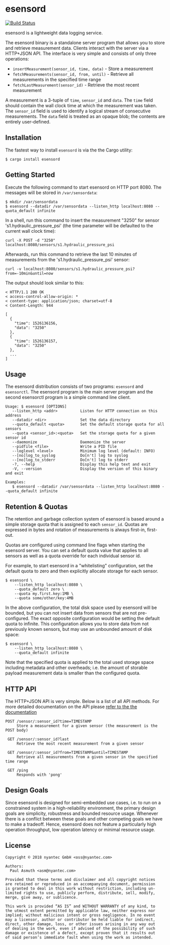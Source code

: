 esensord
========

[![Build Status](https://travis-ci.org/nyantec/esensord.svg?branch=master)](https://travis-ci.org/nyantec/esensord)

esensord is a lightweight data logging service.

The esensord binary is a standalone server program that allows you to store and
retrieve measurement data. Clients interact with the server via a HTTP+JSON API.
The interface is very simple and consists of only three operations:

  - `insertMeasurement(sensor_id, time, data)` - Store a measurement
  - `fetchMeasurements(sensor_id, from, until)` - Retrieve all measurements in the specified time range
  - `fetchLastMeasurement(sensor_id)` - Retrieve the most recent measurement

A measurement is a 3-tuple of `time`, `sensor_id` and `data`. The `time` field
should contain the wall clock time at which the measurement was taken. The `sensor_id`
field is used to identify a logical stream of consecutive measurements. The `data`
field is treated as an opaque blob; the contents are entirely user-defined.


Installation
------------

The fastest way to install `esensord` is via the the Cargo utility:

    $ cargo install esensord


Getting Started
---------------

Execute the following command to start esensord on HTTP port 8080. The messages
will be stored in `/var/sensordata`:

    $ mkdir /var/sensordata
    $ esensord --datadir /var/sensordata --listen_http localhost:8080 --quota_default infinite

In a shell, run this command to insert the measurement "3250" for sensor
's1.hydraulic_pressure_psi' (the time parameter will be defaulted to the current
wall clock time):

    curl -X POST -d "3250" localhost:8080/sensors/s1.hydraulic_pressure_psi

Afterwards, run this command to retrieve the last 10 minutes of measurements from
the 's1.hydraulic_pressure_psi' sensor:

    curl -v localhost:8080/sensors/s1.hydraulic_pressure_psi?from=-10min&until=now

The output should look similar to this:

    < HTTP/1.1 200 OK
    < access-control-allow-origin: *
    < content-type: application/json; charset=utf-8
    < Content-Length: 944

    [
      {
        "time": 1526136156,
        "data": "3250"
      },
      {
        "time": 1526136157,
        "data": "3250"
      },
      ...
    ]


Usage
-----

The esensord distribution consists of two programs: `esensord` and `esensorctl`.
The esensord program is the main server program and the second esensorctl program
is a simple command line client.

    Usage: $ esensord [OPTIONS]
       --listen_http <addr>          Listen for HTTP connection on this address
       --datadir <dir>               Set the data directory
       --quota_default <quota>       Set the default storage quota for all sensors
       --quota <sensor_id>:<quota>   Set the storage quota for a given sensor id
       --daemonize                   Daemonize the server
       --pidfile <file>              Write a PID file
       --loglevel <level>            Minimum log level (default: INFO)
       --[no]log_to_syslog           Do[n't] log to syslog
       --[no]log_to_stderr           Do[n't] log to stderr
       -?, --help                    Display this help text and exit
       -V, --version                 Display the version of this binary and exit

    Examples:
       $ esensord --datadir /var/sensordata --listen_http localhost:8080 --quota_default infinite


Retention & Quotas
------------------

The retention and garbage collection system of esensord is based around a simple
storage quota that is assigned to each `sensor_id`. Quotas are expressed in bytes
and rotation of measurements is always first-in, first-out.

Quotas are configured using command line flags when starting the esensord server.
You can set a default quota value that applies to all sensors as well as a quota
override for each individual sensor id.

For example, to start esensord in a "whitelisting" configuration, set the default
quota to zero and then explicitly allocate storage for each sensor.

    $ esensord \
        --listen_http localhost:8080 \
        --quota_default zero \
        --quota my.first.key:1MB \
        --quota some/other/key:4MB

In the above configuration, the total disk space used by esensord will be bounded,
but you can not insert data from sensors that are not pre-configured. The exact
opposite configuration would be setting the default quota to infinite. This
configuration allows you to store data from not previously known sensors, but
may use an unbounded amount of disk space:

    $ esensord \
        --listen_http localhost:8080 \
        --quota_default infinite

Note that the specified quota is applied to the total used storage space including
metadata and other overheads; i.e. the amount of storable payload measurement
data is smaller than the configured quota.


HTTP API
--------

The HTTP+JSON API is very simple. Below is a list of all API methods. For more
detailed documentation on the API please [refer to the the documentation](https://esensord.org)

    POST /sensor/:sensor_id?time=TIMESTAMP
         Store a measurement for a given sensor (the measurement is the POST body)

     GET /sensor/:sensor_id?last
         Retrieve the most recent measurement from a given sensor

     GET /sensor/:sensor_id?from=TIMESTAMP&until=TIMESTAMP
         Retrieve all measurements from a given sensor in the specified time range

     GET /ping
         Responds with 'pong'


Design Goals
------------

Since esensord is designed for semi-embedded use cases, i.e. to run on a constrained
system in a high-reliability environment, the primary design goals are simplicity,
robustness and bounded resource usage. Whenever there is a conflict between these
goals and other competing goals we have to make a tradeoff. Hence, esensord does
not feature a particularly high operation throughput, low operation latency or minimal
resource usage.


License
-------

    Copyright © 2018 nyantec GmbH <oss@nyantec.com>

    Authors:
      Paul Asmuth <asm@nyantec.com>

    Provided that these terms and disclaimer and all copyright notices
    are retained or reproduced in an accompanying document, permission
    is granted to deal in this work without restriction, including un‐
    limited rights to use, publicly perform, distribute, sell, modify,
    merge, give away, or sublicence.

    This work is provided “AS IS” and WITHOUT WARRANTY of any kind, to
    the utmost extent permitted by applicable law, neither express nor
    implied; without malicious intent or gross negligence. In no event
    may a licensor, author or contributor be held liable for indirect,
    direct, other damage, loss, or other issues arising in any way out
    of dealing in the work, even if advised of the possibility of such
    damage or existence of a defect, except proven that it results out
    of said person’s immediate fault when using the work as intended.
